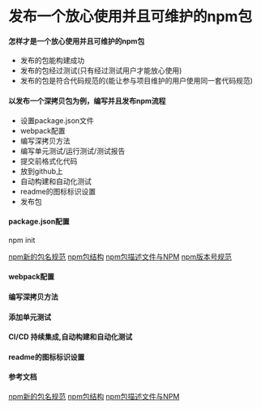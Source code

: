 # 发布一个放心使用并且可维护的npm包

#### 怎样才是一个放心使用并且可维护的npm包
- 发布的包能构建成功
- 发布的包经过测试(只有经过测试用户才能放心使用)
- 发布的包是符合代码规范的(能让参与项目维护的用户使用同一套代码规范)

#### 以发布一个深拷贝包为例，编写并且发布npm流程
- 设置package.json文件
- webpack配置
- 编写深拷贝方法
- 编写单元测试/运行测试/测试报告
- 提交前格式化代码
- 放到github上
- 自动构建和自动化测试
- readme的图标标识设置
- 发布包

#### package.json配置

npm init

[npm新的包名规范](https://www.jianshu.com/p/7dc0083f30a6)
[npm包结构](https://www.kancloud.cn/simon_chang/srqcnodejs/200134)
[npm包描述文件与NPM](https://www.kancloud.cn/simon_chang/srqcnodejs/200135)
[npm版本号规范](https://semver.org/lang/zh-CN/)

#### webpack配置

#### 编写深拷贝方法

#### 添加单元测试

#### CI/CD 持续集成,自动构建和自动化测试

#### readme的图标标识设置


#### 参考文档

[npm新的包名规范](https://www.jianshu.com/p/7dc0083f30a6)
[npm包结构](https://www.kancloud.cn/simon_chang/srqcnodejs/200134)
[npm包描述文件与NPM](https://www.kancloud.cn/simon_chang/srqcnodejs/200135)
